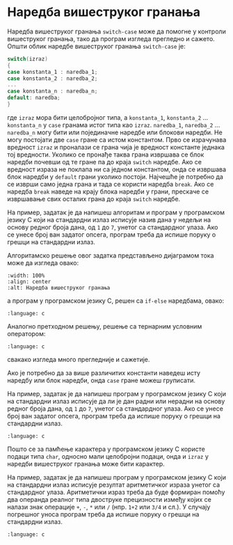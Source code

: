 # Наредба вишеструког гранања

Наредба вишеструког гранања `switch-case` може да помогне у контроли
вишеструког гранања, тако да програм изгледа прегледно и сажето. Општи облик
наредбе вишеструког гранања `switch-case` је:

```c
switch(izraz)
{
case konstanta_1 : naredba_1;
case konstanta_2 : naredba_2;
...
case konstanta_n : naredba_n;
default: naredba;
}
```

где `izraz` мора бити целобројног типа, а `konstanta_1`, `konstanta_2` ...
`konstanta_n` у `case` гранама истог типа као `izraz`. `naredbа_1`, `naredbа_2`
... `naredba_n` могу бити или појединачне наредбе или блокови наредби. Не могу
постојати две `case` гране са истом константом. Прво се израчунава вредност
`izraz` и проналази се грана чија је вредност константе једнака тој вредности.
Уколико се пронађе таква грана извршава се блок наредби почевши од те гране па
до краја `switch` наредбе. Ако се вредност израза не поклапа ни са једном
константом, онда се извршава блок наредби у `default` грани уколико постоји.
Најчешће је потребно да се изврши само једна грана и тада се користи наредба
`break`. Ако се наредба `break` наведе на крају блока наредби у грани, прескаче
се извршавање свих осталих грана до краја `switch` наредбе.

На пример, задатак је да напишеш алгоритам и програм у програмском језику C
који на стандардни излаз исписује назив дана у недељи на основу редног броја
дана, од `1` до `7`, унетог са стандардног улаза. Ако се унесе број ван задатог
опсега, програм треба да испише поруку о грешци на стандардни излаз.

Алгоритамско решење овог задатка представљено дијаграмом тока може да изгледа
овако:

```{image} images/visestruko0.png
:width: 100%
:align: center
:alt: Наредба вишеструког гранања
```

а програм у програмском језику C, решен са `if-else` наредбама, овако:

```{literalinclude} code/visestruko0.c
:language: c
```

Аналогно претходном решењу, решење са тернарним условним оператором:

```{literalinclude} code/visestruko1.c
:language: c
```

свакако изгледа много прегледније и сажетије.

Ако је потребно да за више различитих константи наведеш исту наредбу или блок
наредби, онда `case` гране можеш груписати.

На пример, задатак је да напишеш програм у програмском језику C који на
стандардни излаз исписује да ли је дан радни или нерадни на основу редног броја
дана, од `1` до `7`, унетог са стандардног улаза. Ако се унесе број ван задатог
опсега, програм треба да испише поруку о грешци на стандардни излаз.

```{literalinclude} code/visestruko2.c
:language: c
```

Пошто се за памћење карактера у програмском језику C користе подаци типа
`char`, односно мали целобројни подаци, онда и `izraz` у наредби вишеструког
гранања може бити карактер.

На пример, задатак је да напишеш програм у програмском језику C који на
стандардни излаз исписује резултат аритметичког израза унетог са стандардног
улаза. Аритметички израз треба да буде формиран помоћу два операнда реалног
типа двоструке прецизности између којих се налази знак операције `+`, `-`, `*`
или `/` (нпр. `1+2` или `3/4` и сл.). У случају погрешног уноса програм треба
да испише поруку о грешци на стандардни излаз.

```{literalinclude} code/visestruko3.c
:language: c
```
